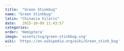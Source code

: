 ```yaml
---
title:  "Green Stinkbug"
name: "Green Stinkbug"
latin: "Chinavia hilaris"
date:   2015-10-09 11:43:57
categories: 
order: 'Hemiptera'
image: 'assets/svg/green-stinkbug.svg'
wiki: 'https://en.wikipedia.org/wiki/Green_stink_bug'
---
```

